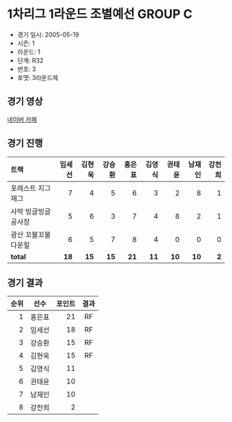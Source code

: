 # 1차리그 1라운드 조별예선 GROUP C

- 경기 일시: 2005-05-19
- 시즌: 1
- 라운드: 1
- 단계: R32
- 번호: 3
- 포맷: 3라운드제





## 경기 영상
[네이버 카페](https://cafe.naver.com/leaguekart/28)

## 경기 진행

| 트랙 | 임세선 | 김현욱 | 강승환 | 홍은표 | 김영식 | 권태윤 | 남재인 | 강천희 |
|:---|---:|---:|---:|---:|---:|---:|---:|---:|
| 포레스트 지그재그 | 7 | 4 | 5 | 6 | 3 | 2 | 8 | 1 |
| 사막 빙글빙글 공사장 | 5 | 6 | 3 | 7 | 4 | 8 | 2 | 1 |
| 광산 꼬불꼬불 다운힐 | 6 | 5 | 7 | 8 | 4 | 0 | 0 | 0 |
| __total__ | __18__ | __15__ | __15__ | __21__ | __11__ | __10__ | __10__ | __2__ |




## 경기 결과

| 순위 | 선수 | 포인트 | 결과 |
|---:|:---:|---:|:---:|
| 1 | 홍은표 | 21 | RF |
| 2 | 임세선 | 18 | RF |
| 3 | 강승환 | 15 | RF |
| 4 | 김현욱 | 15 | RF |
| 5 | 김영식 | 11 |  |
| 6 | 권태윤 | 10 |  |
| 7 | 남재인 | 10 |  |
| 8 | 강천희 | 2 |  |

